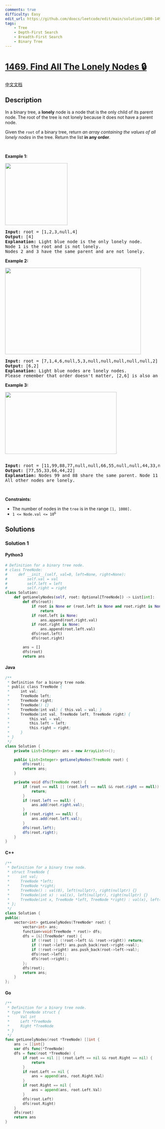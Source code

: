 ```yaml
---
comments: true
difficulty: Easy
edit_url: https://github.com/doocs/leetcode/edit/main/solution/1400-1499/1469.Find%20All%20The%20Lonely%20Nodes/README_EN.md
tags:
    - Tree
    - Depth-First Search
    - Breadth-First Search
    - Binary Tree
---
```


<!-- problem:start -->

# [1469. Find All The Lonely Nodes 🔒](https://leetcode.com/problems/find-all-the-lonely-nodes)

[中文文档](/solution/1400-1499/1469.Find%20All%20The%20Lonely%20Nodes/README.md)

## Description

<!-- description:start -->

<p>In a binary tree, a <strong>lonely</strong> node is a node that is the only child of its parent node. The root of the tree is not lonely because it does not have a parent node.</p>

<p>Given the <code>root</code> of a binary tree, return <em>an array containing the values of all lonely nodes</em> in the tree. Return the list <strong>in any order</strong>.</p>

<p>&nbsp;</p>
<p><strong class="example">Example 1:</strong></p>
<img alt="" src="https://fastly.jsdelivr.net/gh/doocs/leetcode@main/solution/1400-1499/1469.Find%20All%20The%20Lonely%20Nodes/images/e1.png" style="width: 203px; height: 202px;" />
<pre>
<strong>Input:</strong> root = [1,2,3,null,4]
<strong>Output:</strong> [4]
<strong>Explanation:</strong> Light blue node is the only lonely node.
Node 1 is the root and is not lonely.
Nodes 2 and 3 have the same parent and are not lonely.
</pre>

<p><strong class="example">Example 2:</strong></p>
<img alt="" src="https://fastly.jsdelivr.net/gh/doocs/leetcode@main/solution/1400-1499/1469.Find%20All%20The%20Lonely%20Nodes/images/e2.png" style="width: 442px; height: 282px;" />
<pre>
<strong>Input:</strong> root = [7,1,4,6,null,5,3,null,null,null,null,null,2]
<strong>Output:</strong> [6,2]
<strong>Explanation:</strong> Light blue nodes are lonely nodes.
Please remember that order doesn&#39;t matter, [2,6] is also an acceptable answer.
</pre>

<p><strong class="example">Example 3:</strong></p>
<img alt="" src="https://fastly.jsdelivr.net/gh/doocs/leetcode@main/solution/1400-1499/1469.Find%20All%20The%20Lonely%20Nodes/images/tree.png" style="width: 363px; height: 202px;" />
<pre>
<strong>
Input:</strong> root = [11,99,88,77,null,null,66,55,null,null,44,33,null,null,22]
<strong>Output:</strong> [77,55,33,66,44,22]
<strong>Explanation:</strong> Nodes 99 and 88 share the same parent. Node 11 is the root.
All other nodes are lonely.
</pre>

<p>&nbsp;</p>
<p><strong>Constraints:</strong></p>

<ul>
	<li>The number of nodes in the <code>tree</code> is in the range <code>[1, 1000].</code></li>
	<li><code>1 &lt;= Node.val &lt;= 10<sup>6</sup></code></li>
</ul>

<!-- description:end -->

## Solutions

<!-- solution:start -->

### Solution 1

<!-- tabs:start -->

#### Python3

```python
# Definition for a binary tree node.
# class TreeNode:
#     def __init__(self, val=0, left=None, right=None):
#         self.val = val
#         self.left = left
#         self.right = right
class Solution:
    def getLonelyNodes(self, root: Optional[TreeNode]) -> List[int]:
        def dfs(root):
            if root is None or (root.left is None and root.right is None):
                return
            if root.left is None:
                ans.append(root.right.val)
            if root.right is None:
                ans.append(root.left.val)
            dfs(root.left)
            dfs(root.right)

        ans = []
        dfs(root)
        return ans
```

#### Java

```java
/**
 * Definition for a binary tree node.
 * public class TreeNode {
 *     int val;
 *     TreeNode left;
 *     TreeNode right;
 *     TreeNode() {}
 *     TreeNode(int val) { this.val = val; }
 *     TreeNode(int val, TreeNode left, TreeNode right) {
 *         this.val = val;
 *         this.left = left;
 *         this.right = right;
 *     }
 * }
 */
class Solution {
    private List<Integer> ans = new ArrayList<>();

    public List<Integer> getLonelyNodes(TreeNode root) {
        dfs(root);
        return ans;
    }

    private void dfs(TreeNode root) {
        if (root == null || (root.left == null && root.right == null)) {
            return;
        }
        if (root.left == null) {
            ans.add(root.right.val);
        }
        if (root.right == null) {
            ans.add(root.left.val);
        }
        dfs(root.left);
        dfs(root.right);
    }
}
```

#### C++

```cpp
/**
 * Definition for a binary tree node.
 * struct TreeNode {
 *     int val;
 *     TreeNode *left;
 *     TreeNode *right;
 *     TreeNode() : val(0), left(nullptr), right(nullptr) {}
 *     TreeNode(int x) : val(x), left(nullptr), right(nullptr) {}
 *     TreeNode(int x, TreeNode *left, TreeNode *right) : val(x), left(left), right(right) {}
 * };
 */
class Solution {
public:
    vector<int> getLonelyNodes(TreeNode* root) {
        vector<int> ans;
        function<void(TreeNode * root)> dfs;
        dfs = [&](TreeNode* root) {
            if (!root || (!root->left && !root->right)) return;
            if (!root->left) ans.push_back(root->right->val);
            if (!root->right) ans.push_back(root->left->val);
            dfs(root->left);
            dfs(root->right);
        };
        dfs(root);
        return ans;
    }
};
```

#### Go

```go
/**
 * Definition for a binary tree node.
 * type TreeNode struct {
 *     Val int
 *     Left *TreeNode
 *     Right *TreeNode
 * }
 */
func getLonelyNodes(root *TreeNode) []int {
	ans := []int{}
	var dfs func(*TreeNode)
	dfs = func(root *TreeNode) {
		if root == nil || (root.Left == nil && root.Right == nil) {
			return
		}
		if root.Left == nil {
			ans = append(ans, root.Right.Val)
		}
		if root.Right == nil {
			ans = append(ans, root.Left.Val)
		}
		dfs(root.Left)
		dfs(root.Right)
	}
	dfs(root)
	return ans
}
```

<!-- tabs:end -->

<!-- solution:end -->

<!-- problem:end -->
